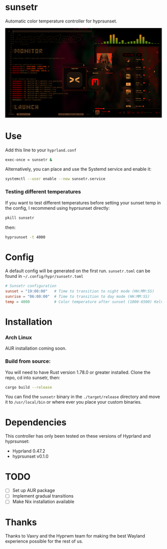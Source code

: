 # sunsetr

Automatic color temperature controller for hyprsunset.

![This image was taken using a shader to simulate the effect of hyprsunset](sunsetr.png)

# Use

Add this line to your `hyprland.conf`

```bash
exec-once = sunsetr &
```

Alternatively, you can place and use the Systemd service and enable it:

```bash
systemctl --user enable --now sunsetr.service
```

### Testing different temperatures

If you want to test different temperatures before setting your sunset temp in the config, I recommend using hyprsunset directly:

```bash
pkill sunsetr
```

then:

```bash
hyprsunset -t 4000
```

# Config

A default config will be generated on the first run.
`sunsetr.toml` can be found in `~/.config/hypr/sunsetr.toml`

```toml
# Sunsetr configuration
sunset = "19:00:00"   # Time to transition to night mode (HH:MM:SS)
sunrise = "06:00:00"  # Time to transition to day mode (HH:MM:SS)
temp = 4000           # Color temperature after sunset (1000-6500) Kelvin
```

# Installation

### Arch Linux
AUR installation coming soon.

### Build from source:

You will need to have Rust version 1.78.0 or greater installed. Clone the repo, cd into sunsetr, then:

```bash
cargo build --release
```

You can find the `sunsetr` binary in the `./target/release` directory and move it to `/usr/local/bin` or where ever you place your custom binaries.

# Dependencies

This controller has only been tested on these versions of Hyprland and hyprsunset:

- Hyprland 0.47.2
- hyprsunset v0.1.0

# TODO

- [ ] Set up AUR package
- [ ] Implement gradual transitions
- [ ] Make Nix installation available

# Thanks

Thanks to Vaxry and the Hyprwm team for making the best Wayland experience possible for the rest of us.
